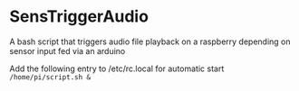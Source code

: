 # SensTriggerAudio
A bash script that triggers audio file playback on a raspberry depending on sensor input fed via an arduino 

Add the following entry to /etc/rc.local for automatic start
`/home/pi/script.sh &`
